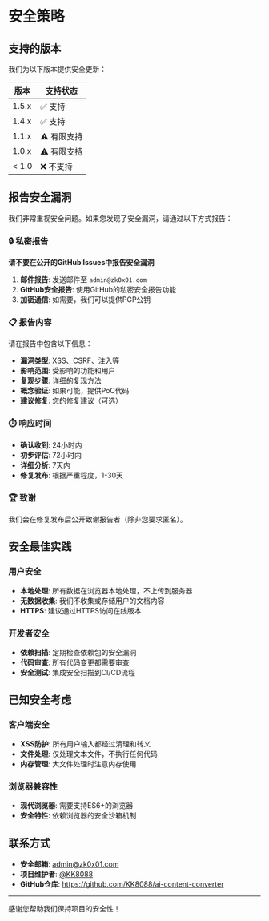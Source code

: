 # 安全策略

## 支持的版本

我们为以下版本提供安全更新：

| 版本 | 支持状态 |
| --- | --- |
| 1.5.x | ✅ 支持 |
| 1.4.x | ✅ 支持 |
| 1.1.x | ⚠️ 有限支持 |
| 1.0.x | ⚠️ 有限支持 |
| < 1.0 | ❌ 不支持 |

## 报告安全漏洞

我们非常重视安全问题。如果您发现了安全漏洞，请通过以下方式报告：

### 🔒 私密报告

**请不要在公开的GitHub Issues中报告安全漏洞**

1. **邮件报告**: 发送邮件至 `admin@zk0x01.com`
2. **GitHub安全报告**: 使用GitHub的私密安全报告功能
3. **加密通信**: 如需要，我们可以提供PGP公钥

### 📋 报告内容

请在报告中包含以下信息：

- **漏洞类型**: XSS、CSRF、注入等
- **影响范围**: 受影响的功能和用户
- **复现步骤**: 详细的复现方法
- **概念验证**: 如果可能，提供PoC代码
- **建议修复**: 您的修复建议（可选）

### ⏱️ 响应时间

- **确认收到**: 24小时内
- **初步评估**: 72小时内
- **详细分析**: 7天内
- **修复发布**: 根据严重程度，1-30天

### 🏆 致谢

我们会在修复发布后公开致谢报告者（除非您要求匿名）。

## 安全最佳实践

### 用户安全

- **本地处理**: 所有数据在浏览器本地处理，不上传到服务器
- **无数据收集**: 我们不收集或存储用户的文档内容
- **HTTPS**: 建议通过HTTPS访问在线版本

### 开发者安全

- **依赖扫描**: 定期检查依赖包的安全漏洞
- **代码审查**: 所有代码变更都需要审查
- **安全测试**: 集成安全扫描到CI/CD流程

## 已知安全考虑

### 客户端安全

- **XSS防护**: 所有用户输入都经过清理和转义
- **文件处理**: 仅处理文本文件，不执行任何代码
- **内存管理**: 大文件处理时注意内存使用

### 浏览器兼容性

- **现代浏览器**: 需要支持ES6+的浏览器
- **安全特性**: 依赖浏览器的安全沙箱机制

## 联系方式

- **安全邮箱**: admin@zk0x01.com
- **项目维护者**: [@KK8088](https://github.com/KK8088)
- **GitHub仓库**: https://github.com/KK8088/ai-content-converter

---

感谢您帮助我们保持项目的安全性！
